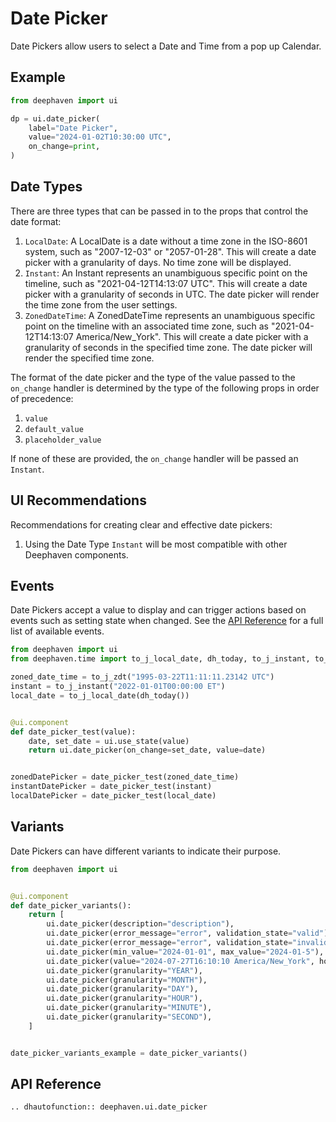 # Date Picker

Date Pickers allow users to select a Date and Time from a pop up Calendar.

## Example

```python
from deephaven import ui

dp = ui.date_picker(
    label="Date Picker",
    value="2024-01-02T10:30:00 UTC",
    on_change=print,
)
```

## Date Types

There are three types that can be passed in to the props that control the date format:

1. `LocalDate`: A LocalDate is a date without a time zone in the ISO-8601 system, such as "2007-12-03" or "2057-01-28".
   This will create a date picker with a granularity of days. No time zone will be displayed.
2. `Instant`: An Instant represents an unambiguous specific point on the timeline, such as "2021-04-12T14:13:07 UTC".
   This will create a date picker with a granularity of seconds in UTC. The date picker will render the time zone from the user settings.
3. `ZonedDateTime`: A ZonedDateTime represents an unambiguous specific point on the timeline with an associated time zone, such as "2021-04-12T14:13:07 America/New_York".
   This will create a date picker with a granularity of seconds in the specified time zone. The date picker will render the specified time zone.

The format of the date picker and the type of the value passed to the `on_change` handler
is determined by the type of the following props in order of precedence:

1. `value`
2. `default_value`
3. `placeholder_value`

If none of these are provided, the `on_change` handler will be passed an `Instant`.

## UI Recommendations

Recommendations for creating clear and effective date pickers:

1. Using the Date Type `Instant` will be most compatible with other Deephaven components.

## Events

Date Pickers accept a value to display and can trigger actions based on events such as setting state when changed. See the [API Reference](#api-reference) for a full list of available events.

```python
from deephaven import ui
from deephaven.time import to_j_local_date, dh_today, to_j_instant, to_j_zdt

zoned_date_time = to_j_zdt("1995-03-22T11:11:11.23142 UTC")
instant = to_j_instant("2022-01-01T00:00:00 ET")
local_date = to_j_local_date(dh_today())


@ui.component
def date_picker_test(value):
    date, set_date = ui.use_state(value)
    return ui.date_picker(on_change=set_date, value=date)


zonedDatePicker = date_picker_test(zoned_date_time)
instantDatePicker = date_picker_test(instant)
localDatePicker = date_picker_test(local_date)
```

## Variants

Date Pickers can have different variants to indicate their purpose.

```python
from deephaven import ui


@ui.component
def date_picker_variants():
    return [
        ui.date_picker(description="description"),
        ui.date_picker(error_message="error", validation_state="valid"),
        ui.date_picker(error_message="error", validation_state="invalid"),
        ui.date_picker(min_value="2024-01-01", max_value="2024-01-5"),
        ui.date_picker(value="2024-07-27T16:10:10 America/New_York", hour_cycle=24),
        ui.date_picker(granularity="YEAR"),
        ui.date_picker(granularity="MONTH"),
        ui.date_picker(granularity="DAY"),
        ui.date_picker(granularity="HOUR"),
        ui.date_picker(granularity="MINUTE"),
        ui.date_picker(granularity="SECOND"),
    ]


date_picker_variants_example = date_picker_variants()
```

## API Reference

```{eval-rst}
.. dhautofunction:: deephaven.ui.date_picker
```
